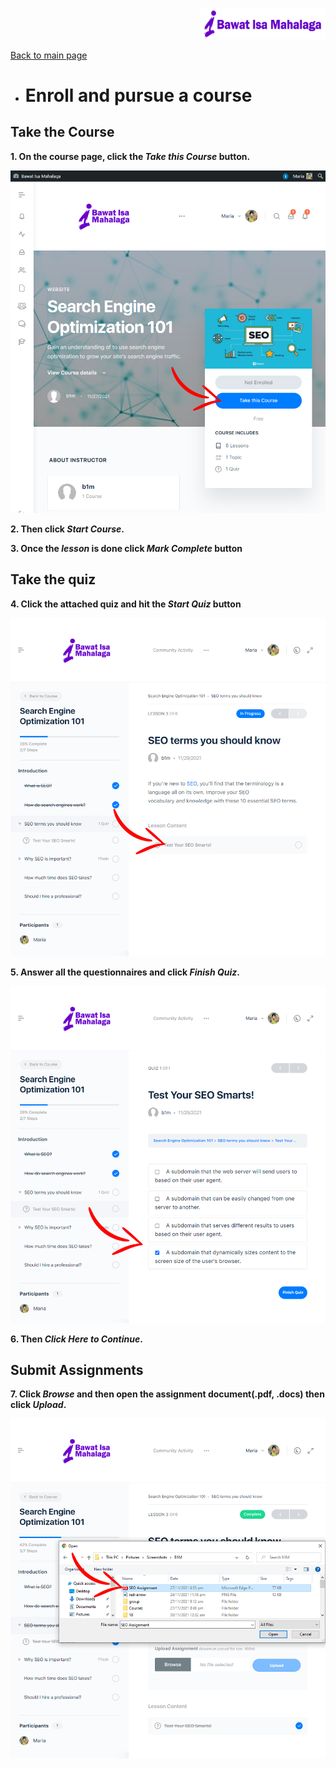 <p align="right">
	<img src="https://github.com/samremonte/b1m/blob/main/img/horizontal-logo-sm.png?raw=true" width="200">
</p>

[Back to main page](https://github.com/samremonte/b1m/blob/main/documentation.md)

- # Enroll and pursue a course

<h2>Take the Course</h2>

**1. On the course page, click the _Take this Course_ button.**

![Image18.2](/img/18.2.PNG)

**2. Then click _Start Course_.**

**3. Once the _lesson_ is done click _Mark Complete_ button**

<h2>Take the quiz</h2>

**4. Click the attached quiz and hit the _Start Quiz_ button**

![Image18.5](/img/18.5.PNG)

**5. Answer all the questionnaires and click _Finish Quiz_.**

![Image18.7](/img/18.7.PNG)

**6. Then _Click Here to Continue_.**

<h2>Submit Assignments</h2>

**7. Click _Browse_ and then open the assignment document(.pdf, .docs) then click _Upload_.**

![Image18.9](/img/18.10.PNG)
